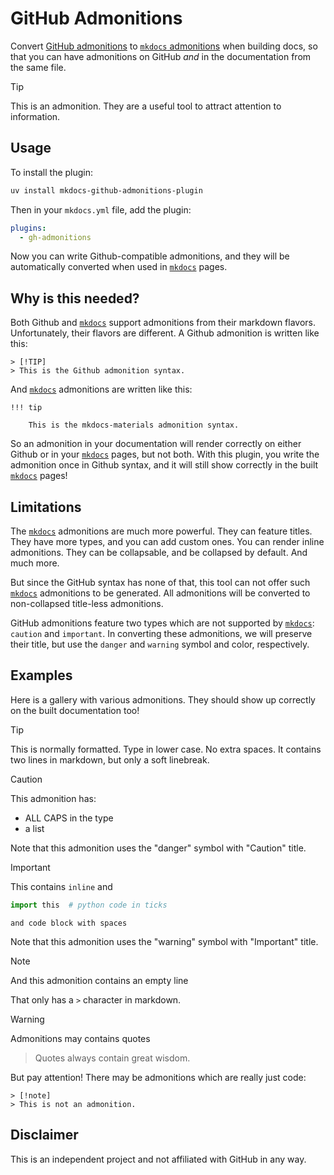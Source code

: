 # GitHub Admonitions

Convert [GitHub admonitions](https://github.com/orgs/community/discussions/16925)
to [`mkdocs` admonitions](https://python-markdown.github.io/extensions/admonition/)
when building docs, so that you can have admonitions on GitHub _and_ in the
documentation from the same file.

> [!TIP]
> This is an admonition. They are a useful tool to attract attention to information.

## Usage

To install the plugin:

```bash
uv install mkdocs-github-admonitions-plugin
```

Then in your `mkdocs.yml` file, add the plugin:

```yaml
plugins:
  - gh-admonitions
```

Now you can write Github-compatible admonitions, and they will be
automatically converted when used in [`mkdocs`][mm] pages.

## Why is this needed?

Both Github and [`mkdocs`][mm] support admonitions from their markdown flavors.
Unfortunately, their flavors are different.
A Github admonition is written like this:

```
> [!TIP]
> This is the Github admonition syntax.
```

And [`mkdocs`][mm] admonitions are written like this:

```
!!! tip

    This is the mkdocs-materials admonition syntax.
```

So an admonition in your documentation will render correctly on either Github
or in your [`mkdocs`][mm] pages, but not both. With this plugin, you write
the admonition once in Github syntax, and it will still show correctly in the
built [`mkdocs`][mm] pages!

## Limitations

The [`mkdocs`][mm] admonitions are much more powerful. They can feature
titles. They have more types, and you can add custom ones. You can render inline
admonitions. They can be collapsable, and be collapsed by default.
And much more.

But since the GitHub syntax has none of that, this tool can not offer such
[`mkdocs`][mm] admonitions to be generated. All admonitions will be
converted to non-collapsed title-less admonitions.

GitHub admonitions feature two types which are not supported by [`mkdocs`][mm]:
`caution` and `important`. In converting these admonitions, we will preserve their title,
but use the `danger` and `warning` symbol and color, respectively.

## Examples

Here is a gallery with various admonitions.
They should show up correctly on the built documentation too!

> [!tip]
> This is normally formatted. Type in lower case. No extra spaces.
> It contains two lines in markdown, but only a soft linebreak.

> [!CAUTION]
> This admonition has:
>
> - ALL CAPS in the type
> - a list
>
> Note that this admonition uses the "danger" symbol with "Caution" title.

> [!Important]
> This contains `inline` and
>
> ```python
> import this  # python code in ticks
> ```
>
>     and code block with spaces
>
> Note that this admonition uses the "warning" symbol with "Important" title.

> [!note]
> And this admonition contains an empty line
>
> That only has a `>` character in markdown.

> [!warning]
> Admonitions may contains quotes
> > Quotes always contain great wisdom.

But pay attention! There may be admonitions which are really just code:

```text
> [!note]
> This is not an admonition.
```

## Disclaimer

This is an independent project and not affiliated with GitHub in any way.

[mm]: https://www.mkdocs.org
